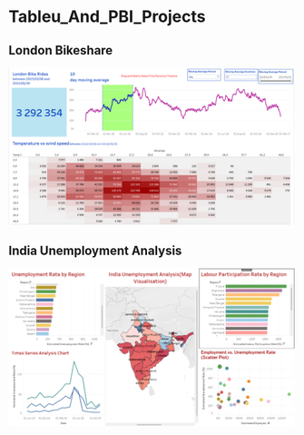 # Tableu_And_PBI_Projects

## London Bikeshare 

![Tableau Analysis](London_bikeshare/London_Bike_Share.png)


## India Unemployment Analysis

![Unemployment_Analysis](Unemployment_Analysis_India/Unemployment_Vizz_India.png)


